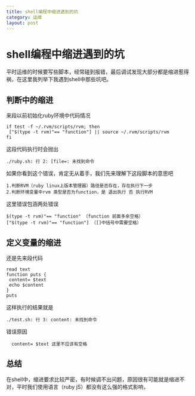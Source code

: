 ```yaml
---
title: shell编程中缩进遇到的坑
category: 运维
layout: post
---
```

# shell编程中缩进遇到的坑

 平时运维的时候要写些脚本，经常碰到报错，最后调试发现大部分都是缩进惹得祸，在这里我列举下我遇到shell中那些坑吧。</br>

## 判断中的缩进

来段以前初始化ruby环境中代码情况

    if test -f ~/.rvm/scripts/rvm; then
     ["$(type -t rvm)"== "function"] || source ~/.rvm/scripts/rvm
    fi
这段代码执行时会抛出

    ./ruby.sh: 行 2: [file=: 未找到命令
    
如果你看到这个错误，肯定无从着手，我们先来理解下这段脚本的意思吧

    1.判断RVM（ruby linux上版本管理器）路径是否存在，存在执行下一步
    2.判断环境变量中rvm 类型是否为function，是 退出执行 否 执行RVM



这里错误包涵两处错误

    $(type -t rvm)"== "function" （function 前面多余空格）
    ["$(type -t rvm)"== "function"] （[]中括号中需要空格）

## 定义变量的缩进

还是先来段代码

    read text
    function puts {
     content= $text
     echo $content
    }
    puts
这样执行的结果就是

    ./test.sh: 行 3: content: 未找到命令
错误原因

      content= $text 这里不应该有空格
## 总结

在shell中，缩进要求比较严密，有时候调不出问题，原因很有可能就是缩进不对，平时我们使用语言（ruby jS）都没有这么强的格式影响，
